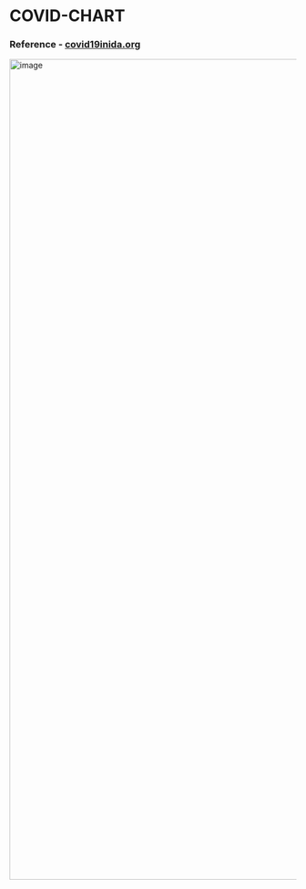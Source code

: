# COVID-CHART

### Reference - [covid19inida.org](https://data.covid19india.org/data.json)

<img width="1440" alt="image" src="https://user-images.githubusercontent.com/79074310/145691191-3a205b43-a267-4afe-800c-3a6f24f4b502.png">



